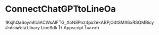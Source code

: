 # ConnectChatGPTtoLineOa
1KsjhQa6oymhUiACWsAlFTG_XoN8Pnz4px2ekABPjO4tSMX6xRSQMBicy #รหัสสคริปต์ Libary LineSdk
ใช้ Appscript ในการทำ